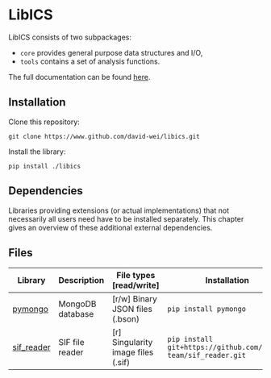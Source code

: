# LibICS

LibICS consists of two subpackages:
* `core` provides general purpose data structures and I/O,
* `tools` contains a set of analysis functions.

The full documentation can be found [here](https://david-wei.github.io/libics).

## Installation

Clone this repository:

```
git clone https://www.github.com/david-wei/libics.git
```

Install the library:

```
pip install ./libics
```

## Dependencies

Libraries providing extensions (or actual implementations) that not
necessarily all users need have to be installed separately. This chapter
gives an overview of these additional external dependencies.

## Files

| Library | Description | File types [read/write] | Installation |
| ------- | ----------- | ----------------------- | ------------ |
| [pymongo](https://github.com/mongodb/mongo-python-driver) | MongoDB database | [r/w] Binary JSON files (.bson) | `pip install pymongo` |
| [sif_reader](https://github.com/fujii-team/sif_reader) | SIF file reader | [r] Singularity image files (.sif) | `pip install git+https://github.com/fujii-team/sif_reader.git` |
